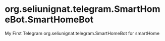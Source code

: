# org.seliunignat.telegram.SmartHomeBot.SmartHomeBot
My First Telegram org.seliunignat.telegram.SmartHomeBot for smartHome
